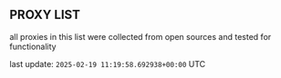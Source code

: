 ## PROXY LIST

all proxies in this list were collected from open sources and tested for functionality

last update: `2025-02-19 11:19:58.692938+00:00` UTC